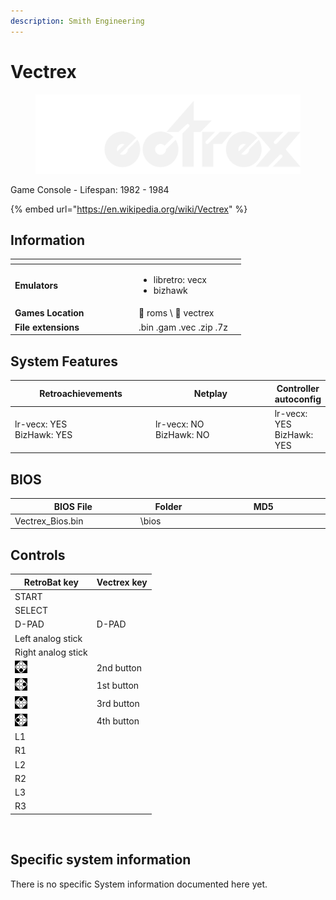```yaml
---
description: Smith Engineering
---
```


# Vectrex

<div align="left">

<figure><picture><source srcset="https://raw.githubusercontent.com/fabricecaruso/es-theme-carbon/91d85c7849cc550b0cac4e75cb8e0923d3b61b5e/art/logos/vectrex-w.svg" media="(prefers-color-scheme: dark)"><img src="https://raw.githubusercontent.com/fabricecaruso/es-theme-carbon/52ff37c9e265587d006945a2ba695b5a962b3a3d/art/logos/vectrex.svg" alt=""></picture><figcaption></figcaption></figure>

</div>

Game Console - Lifespan: 1982 - 1984

{% embed url="https://en.wikipedia.org/wiki/Vectrex" %}

## Information

<table data-header-hidden><thead><tr><th width="184"></th><th></th><th data-hidden></th></tr></thead><tbody><tr><td><strong>Emulators</strong></td><td><ul><li>libretro: vecx</li><li>bizhawk</li></ul></td><td></td></tr><tr><td><strong>Games Location</strong></td><td><span data-gb-custom-inline data-tag="emoji" data-code="1f4c1">📁</span> roms \ <span data-gb-custom-inline data-tag="emoji" data-code="1f4c2">📂</span> vectrex</td><td></td></tr><tr><td><strong>File extensions</strong></td><td>.bin .gam .vec .zip .7z</td><td></td></tr></tbody></table>

## System Features

<table><thead><tr><th width="256">Retroachievements</th><th width="243">Netplay</th><th>Controller autoconfig</th></tr></thead><tbody><tr><td>lr-vecx: YES<br>BizHawk: YES</td><td>lr-vecx: NO<br>BizHawk: NO</td><td>lr-vecx: YES<br>BizHawk: YES</td></tr></tbody></table>

## BIOS

<table><thead><tr><th width="266">BIOS File</th><th width="140">Folder</th><th width="341">MD5</th></tr></thead><tbody><tr><td>Vectrex_Bios.bin</td><td>\bios</td><td></td></tr></tbody></table>

## Controls

| RetroBat key                                                                    | Vectrex key |
| ------------------------------------------------------------------------------- | ----------- |
| START                                                                           |             |
| SELECT                                                                          |             |
| D-PAD                                                                           | D-PAD       |
| Left analog stick                                                               |             |
| Right analog stick                                                              |             |
| ![A](<../../../.gitbook/assets/image (30).png>)                                 | 2nd button  |
| ![B](<../../../.gitbook/assets/image (16).png>)                                 | 1st button  |
| <img src="../../../.gitbook/assets/image (50).png" alt="" data-size="original"> | 3rd button  |
| <img src="../../../.gitbook/assets/image (48).png" alt="" data-size="line">     | 4th button  |
| L1                                                                              |             |
| R1                                                                              |             |
| L2                                                                              |             |
| R2                                                                              |             |
| L3                                                                              |             |
| R3                                                                              |             |

<div align="left">

<figure><img src="https://i.imgur.com/t2yZvPr.png" alt=""><figcaption></figcaption></figure>

</div>

## Specific system information

There is no specific System information documented here yet.
